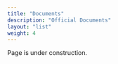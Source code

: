 ```yaml
---
title: "Documents"
description: "Official Documents"
layout: "list"
weight: 4
---
```

Page is under construction.
